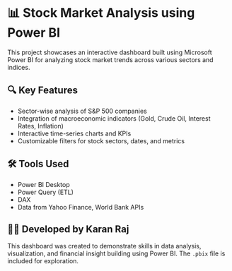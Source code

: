# 📊 Stock Market Analysis using Power BI

This project showcases an interactive dashboard built using Microsoft Power BI for analyzing stock market trends across various sectors and indices.

## 🔍 Key Features
- Sector-wise analysis of S&P 500 companies
- Integration of macroeconomic indicators (Gold, Crude Oil, Interest Rates, Inflation)
- Interactive time-series charts and KPIs
- Customizable filters for stock sectors, dates, and metrics

## 🛠 Tools Used
- Power BI Desktop
- Power Query (ETL)
- DAX
- Data from Yahoo Finance, World Bank APIs

## 👨‍💻 Developed by Karan Raj
This dashboard was created to demonstrate skills in data analysis, visualization, and financial insight building using Power BI. The `.pbix` file is included for exploration.

